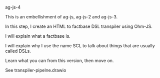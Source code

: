 ag-js-4

This is an embellishment of ag-js, ag-js-2 and ag-js-3.

In this step, I create an HTML to factbase DSL transpiler using Ohm-JS.

I will explain what a factbase is.

I will explain why I use the name SCL to talk about things that are usually called DSLs.

Learn what you can from this version, then move on.


See transpiler-pipelne.drawio
